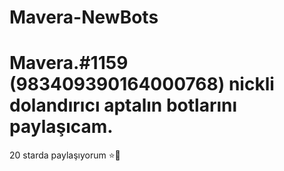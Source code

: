 # Mavera-NewBots

# Mavera.#1159 (983409390164000768) nickli dolandırıcı aptalın botlarını paylaşıcam.
20 starda paylaşıyorum ⭐🌟
